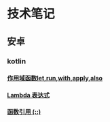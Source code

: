 # 技术笔记
## 安卓
### kotlin
#### [作用域函数let,run,with,apply,also](fengyacao.github.io/作用域函数.html)
#### [Lambda 表达式](fengyacao.github.io/Lambda表达式.html)
#### [函数引用 (::)](fengyacao.github.io/函数引用.html)
